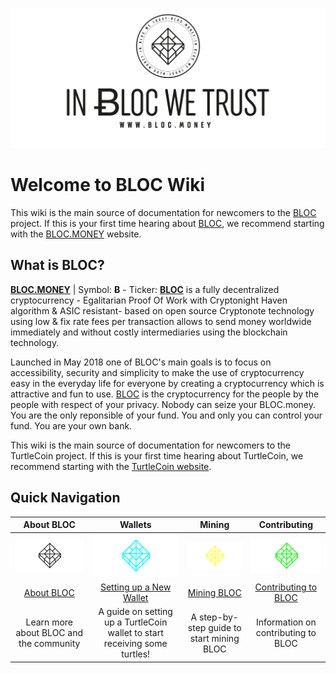 ![TurtleCoin Logo](images/bloc-logo-intro.png)

# Welcome to BLOC Wiki

This wiki is the main source of documentation for newcomers to the [BLOC](https://bloc.money) project. If this is your first time hearing about [BLOC](https://bloc.money), we recommend starting with the [BLOC.MONEY](https://bloc.money) website.

## What is BLOC?
**[BLOC.MONEY](https://bloc.money)** | Symbol: **Ƀ** - Ticker: **[BLOC](https://bloc.money)** is a fully decentralized cryptocurrency - Egalitarian Proof Of Work with Cryptonight Haven algorithm & ASIC resistant- based on open source Cryptonote technology using low & fix rate fees per transaction allows to send money worldwide immediately and without costly intermediaries using the blockchain technology.

Launched in May 2018 one of BLOC's main goals is to focus on accessibility, security and simplicity to make the use of cryptocurrency easy in the everyday life for everyone by creating a cryptocurrency which is attractive and fun to use. [BLOC](https://bloc.money) is the cryptocurrency for the people by the people with respect of your privacy. Nobody can seize your BLOC.money. You are the only reponsible of your fund. You and only you can control your fund. You are your own bank.

This wiki is the main source of documentation for newcomers to the TurtleCoin project. If this is your first time hearing about TurtleCoin, we recommend starting with the [TurtleCoin website](https://turtlecoin.lol/).

## Quick Navigation

| **About BLOC** | **Wallets** | **Mining** | **Contributing** |
|:----------------------:|:-------------:|:------------:|:------------------:|
| ![Logo](images/index-bloc.png) | ![Wallets](images/index-wallet.png) | ![Mining](images/index-mining.png) | ![Dev](images/index-community.png) |
| [About BLOC](about/About-BLOC.md) | [Setting up a New Wallet](Getting-Started#new-wallet) | [Mining BLOC](Getting-Started#mining) | [Contributing to BLOC](about/Contributing) |
| Learn more about BLOC and the community | A guide on setting up a TurtleCoin wallet to start receiving some turtles! | A step-by-step guide to start mining BLOC | Information on contributing to BLOC